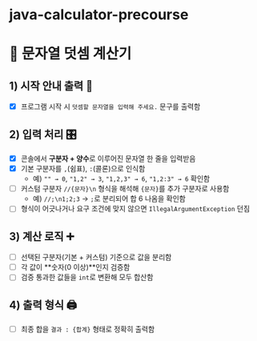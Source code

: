 # java-calculator-precourse

# 🧮 문자열 덧셈 계산기

## 1) 시작 안내 출력 📢
- [x] 프로그램 시작 시 `덧셈할 문자열을 입력해 주세요.` 문구를 출력함

## 2) 입력 처리 🎛️
- [x] 콘솔에서 **구분자 + 양수**로 이루어진 문자열 한 줄을 입력받음
- [x] 기본 구분자를 `,`(쉼표), `:`(콜론)으로 인식함
    - 예) `"" → 0`, `"1,2" → 3`, `"1,2,3" → 6`, `"1,2:3" → 6` 확인함
- [ ] 커스텀 구분자 `//{문자}\n` 형식을 해석해 `{문자}`를 추가 구분자로 사용함
    - 예) `//;\n1;2;3` → `;`로 분리되어 합 6 나옴을 확인함
- [ ] 형식이 어긋나거나 요구 조건에 맞지 않으면 `IllegalArgumentException` 던짐

## 3) 계산 로직 ➕
- [ ] 선택된 구분자(기본 + 커스텀) 기준으로 값을 분리함
- [ ] 각 값이 **숫자(0 이상)**인지 검증함
- [ ] 검증 통과한 값들을 `int`로 변환해 모두 합산함

## 4) 출력 형식 🖨️
- [ ] 최종 합을 `결과 : {합계}` 형태로 정확히 출력함
